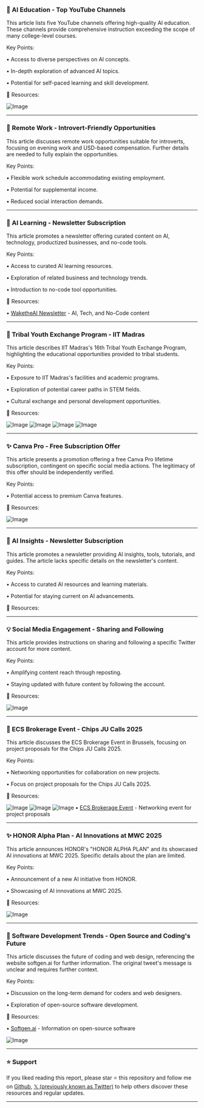 ### 🤖 AI Education - Top YouTube Channels

This article lists five YouTube channels offering high-quality AI education.  These channels provide comprehensive instruction exceeding the scope of many college-level courses.

Key Points:

• Access to diverse perspectives on AI concepts.

• In-depth exploration of advanced AI topics.


• Potential for self-paced learning and skill development.


🔗 Resources:

![Image](https://pbs.twimg.com/media/GkDi6NJXcAAK-kH?format=png&name=small)


---

### 🤖 Remote Work - Introvert-Friendly Opportunities

This article discusses remote work opportunities suitable for introverts, focusing on evening work and USD-based compensation.  Further details are needed to fully explain the opportunities.


Key Points:

• Flexible work schedule accommodating existing employment.


• Potential for supplemental income.


• Reduced social interaction demands.



---

### 🚀 AI Learning - Newsletter Subscription

This article promotes a newsletter offering curated content on AI, technology, productized businesses, and no-code tools.


Key Points:

• Access to curated AI learning resources.


• Exploration of related business and technology trends.


• Introduction to no-code tool opportunities.


🔗 Resources:

• [WaketheAI Newsletter](http://waketheai.com/subscribe) - AI, Tech, and No-Code content


---

### 🤖 Tribal Youth Exchange Program - IIT Madras

This article describes IIT Madras's 16th Tribal Youth Exchange Program, highlighting the educational opportunities provided to tribal students.

Key Points:

• Exposure to IIT Madras's facilities and academic programs.


• Exploration of potential career paths in STEM fields.


• Cultural exchange and personal development opportunities.


🔗 Resources:

![Image](https://pbs.twimg.com/media/GkIbxWsaAAAn4_N?format=jpg&name=360x360)
![Image](https://pbs.twimg.com/media/GkIbxWtakAAt4Lt?format=jpg&name=360x360)
![Image](https://pbs.twimg.com/media/GkIbxWuaAAMXZxk?format=jpg&name=360x360)
![Image](https://pbs.twimg.com/media/GkIbxWrbsAAI88V?format=jpg&name=360x360)


---

### ✨ Canva Pro - Free Subscription Offer

This article presents a promotion offering a free Canva Pro lifetime subscription, contingent on specific social media actions.  The legitimacy of this offer should be independently verified.


Key Points:

• Potential access to premium Canva features.



🔗 Resources:

![Image](https://pbs.twimg.com/media/GkEcRBdacAApjHa?format=jpg&name=small)



---

### 🚀 AI Insights - Newsletter Subscription

This article promotes a newsletter providing AI insights, tools, tutorials, and guides.  The article lacks specific details on the newsletter's content.

Key Points:

• Access to curated AI resources and learning materials.


• Potential for staying current on AI advancements.


🔗 Resources:


---

### 💡 Social Media Engagement - Sharing and Following

This article provides instructions on sharing and following a specific Twitter account for more content.


Key Points:

• Amplifying content reach through reposting.


• Staying updated with future content by following the account.



🔗 Resources:

![Image](https://pbs.twimg.com/media/GkIYAnjaAAQ_U4R?format=jpg&name=small)


---

### 🤖 ECS Brokerage Event - Chips JU Calls 2025

This article discusses the ECS Brokerage Event in Brussels, focusing on project proposals for the Chips JU Calls 2025.


Key Points:

• Networking opportunities for collaboration on new projects.


• Focus on project proposals for the Chips JU Calls 2025.


🔗 Resources:

![Image](https://pbs.twimg.com/media/GkIYON5WcAA5FPb?format=jpg&name=small)
![Image](https://pbs.twimg.com/media/GkIYOOPXEAAlmOO?format=jpg&name=360x360)
![Image](https://pbs.twimg.com/media/GkIYOODWUAA72rn?format=jpg&name=small)
• [ECS Brokerage Event](https://ecs-brokerage-event.eu) - Networking event for project proposals


---

### ✨ HONOR Alpha Plan - AI Innovations at MWC 2025

This article announces HONOR's "HONOR ALPHA PLAN" and its showcased AI innovations at MWC 2025.  Specific details about the plan are limited.


Key Points:

• Announcement of a new AI initiative from HONOR.


• Showcasing of AI innovations at MWC 2025.



🔗 Resources:

![Image](https://pbs.twimg.com/media/GkIOiCaaAAQqQLE?format=png&name=small)


---

### 🤖 Software Development Trends - Open Source and Coding's Future

This article discusses the future of coding and web design, referencing the website softgen.ai for further information.  The original tweet's message is unclear and requires further context.

Key Points:

• Discussion on the long-term demand for coders and web designers.


• Exploration of open-source software development.



🔗 Resources:

• [Softgen.ai](http://softgen.ai) - Information on open-source software

![Image](https://pbs.twimg.com/media/GkIQiqtaAAQp_07?format=jpg&name=small)


---

### ⭐️ Support

If you liked reading this report, please star ⭐️ this repository and follow me on [Github](https://github.com/Drix10), [𝕏 (previously known as Twitter)](https://x.com/DRIX_10_) to help others discover these resources and regular updates.

---